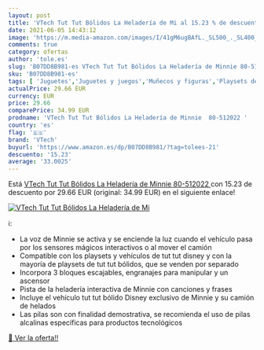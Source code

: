 ```yaml
---
layout: post
title: 'VTech Tut Tut Bólidos La Heladería de Mi al 15.23 % de descuento'
date: 2021-06-05 14:43:12
image: 'https://m.media-amazon.com/images/I/41gM6ugBAfL._SL500_._SL400_.jpg'
comments: true
category: ofertas
author: 'tole.es'
slug: 'B07DD8B981-es VTech Tut Tut Bólidos La Heladería de Minnie 80-512022'
sku: 'B07DD8B981-es'
tags: [ 'Juguetes','Juguetes y juegos','Muñecos y figuras','Playsets de figuras de juguete para niños','vtech', ]
actualPrice: 29.66 EUR
currency: EUR
price: 29.66
comparePrice: 34.99 EUR
prodname: 'VTech Tut Tut Bólidos La Heladería de Minnie  80-512022 '
country: 'es'
flag: '🇪🇸'
brand: 'VTech'
buyurl: 'https://www.amazon.es/dp/B07DD8B981/?tag=tolees-21'
descuento: '15.23'
average: '33.0025'
---
```


Está [VTech Tut Tut Bólidos La Heladería de Minnie  80-512022 ](https://www.amazon.es/dp/B07DD8B981/?tag=tolees-21) con 15.23 de descuento por 29.66 EUR (original: 34.99 EUR) en el siguiente enlace!

[![VTech Tut Tut Bólidos La Heladería de Mi](https://m.media-amazon.com/images/I/41gM6ugBAfL._SL500_._SL400_.jpg)](https://www.amazon.es/dp/B07DD8B981/?tag=tolees-21)

ℹ️:

- La voz de Minnie se activa y se enciende la luz cuando el vehículo pasa por los sensores mágicos interactivos o al mover el camión
- Compatible con los playsets y vehículos de tut tut disney y con la mayoría de playsets de tut tut bólidos, que se venden por separado
- Incorpora 3 bloques escajables, engranajes para manipular y un ascensor
- Pista de la heladería interactiva de Minnie con canciones y frases
- Incluye el vehículo tut tut bólido Disney exclusivo de Minnie y su camión de helados
- Las pilas son con finalidad demostrativa, se recomienda el uso de pilas alcalinas específicas para productos tecnológicos

[🛒 Ver la oferta!!](https://www.amazon.es/dp/B07DD8B981/?tag=tolees-21)
